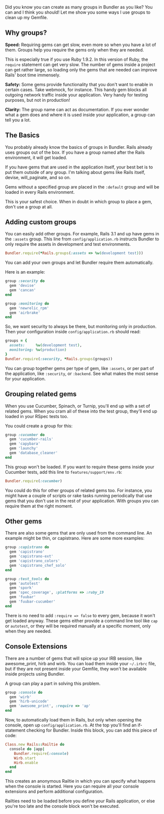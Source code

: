 Did you know you can create as many groups in Bundler as you like? You can and
I think you should! Let me show you some ways I use groups to clean up my
Gemfile.

## Why groups?

**Speed:** Requiring gems can get slow, even more so when you have a lot of
them. Groups help you require the gems only when they are needed.

This is especially true if you use Ruby 1.9.2. In this version of Ruby, the
`require` statement can get very slow. The number of gems inside a
project can get rather large, so loading only the gems that are needed can improve
Rails' boot time immensely.

**Safety:** Some gems provide functionality that you don't want to enable in
certain cases.  Take webmock, for instance. This handy gem blocks all outgoing
network traffic inside your application. Very handy for testing purposes, but
not in production!


**Clarity:** The group name can act as documentation. If you ever wonder what
a gem does and where it is used inside your application, a group can tell you a
lot.

## The Basics

You probably already know the basics of groups in Bundler. Rails already uses
groups out of the box. If you have a group named after the Rails environment,
it will get loaded.

If you have gems that are used in the application itself, your best bet is to
put them outside of any group. I'm talking about gems like Rails itself,
devise, will_paginate, and so on.

Gems without a specified group are placed in the `:default` group and will be
loaded in every Rails environment.

This is your safest choice. When in doubt in which group to place a gem, don't
use a group at all.

## Adding custom groups

You can easily add other groups. For example, Rails 3.1 and up have gems in the
`:assets` group. This line from `config/application.rb` instructs Bundler to
only require the assets in development and test environments.

``` ruby
Bundler.require(*Rails.groups(:assets => %w(development test)))
```

You can add your own groups and let Bundler require them automatically.

Here is an example:

``` ruby
group :security do
  gem 'devise'
  gem 'cancan'
end

group :monitoring do
  gem 'newrelic_rpm'
  gem 'airbrake'
end
```

So, we want security to always be there, but monitoring only in production.
Then your configuration inside `config/application.rb` should read:

``` ruby
groups = {
  assets:     %w(development test),
  monitoring: %w(production)
}
Bundler.require(:security, *Rails.groups(groups))
```

You can group together gems per type of gem, like `:assets`, or per part of the
application, like `:security`, or `:backend`. See what makes the most sense for
your application.

## Grouping related gems

When you use Cucumber, Spinach, or Turnip, you'll end up with a set of related
gems.  When you cram all of these into the test group, they'll end up loaded in
your RSpec tests too.

You could create a group for this:

``` ruby
group :cucumber do
  gem 'cucumber-rails'
  gem 'capybara'
  gem 'launchy'
  gem 'database_cleaner'
end
```

This group won't be loaded. If you want to require these gems inside your
Cucumber tests, add this line to `features/support/env.rb`:

``` ruby
Bundler.require(:cucumber)
```

You could do this for other groups of related gems too. For instance, you might
have a couple of scripts or rake tasks running periodically that use gems that
you don't use in the rest of your application. With groups you can require them
at the right moment.

## Other gems

There are also some gems that are only used from the command line. An example
might be thin, or capistrano. Here are some more examples:

``` ruby
group :capistrano do
  gem 'capistrano'
  gem 'capistrano-ext'
  gem 'capistrano_colors'
  gem 'capistrano_chef_solo'
end

group :test_tools do
  gem 'autotest'
  gem 'spork'
  gem 'spec_coverage', :platforms => :ruby_19
  gem 'fuubar'
  gem 'fuubar-cucumber'
end
```

There is no need to add `:require => false` to every gem, because it won't get
loaded anyway. These gems either provide a command line tool like `cap` or
`autotest`, or they will be required manually at a specific moment, only when
they are needed.

## Console Extensions

There are a number of gems that will spice up your IRB session, like
awesome_print, hirb and wirb. You can load them inside your `~/.irbrc` file,
but if they are not present inside your Gemfile, they won't be available
inside projects using Bundler.

A group can play a part in solving this problem.

``` ruby
group :console do
  gem 'wirb'
  gem 'hirb-unicode'
  gem 'awesome_print', :require => 'ap'
end
```

Now, to automatically load them in Rails, but only when opening the console,
open up `config/application.rb`.  At the top you'll find an if-statement
checking for Bundler. Inside this block, you can add this piece of code:

``` ruby
Class.new Rails::Railtie do
  console do |app|
    Bundler.require(:console)
    Wirb.start
    Hirb.enable
  end
end
```

This creates an anonymous Railtie in which you can specify what happens when
the console is started. Here you can require all your console extensions and
perform additional configuration.

Railties need to be loaded before you define your Rails application, or else
you're too late and the console block won't be executed.
